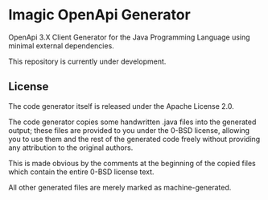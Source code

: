 # Imagic OpenApi Generator
OpenApi 3.X Client Generator for the Java Programming Language using minimal external dependencies.

This repository is currently under development.

## License
The code generator itself is released under the Apache License 2.0.

The code generator copies some handwritten .java files into the generated output;
these files are provided to you under the 0-BSD license,
allowing you to use them and the rest of the generated code freely without providing any
attribution to the original authors.

This is made obvious by the comments at the beginning
of the copied files which contain the entire 0-BSD license text.

All other generated files are merely marked as machine-generated.